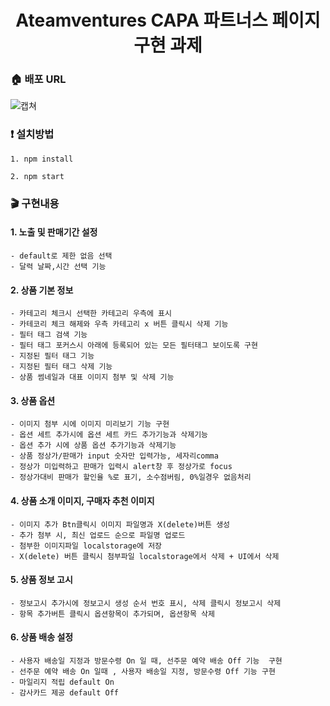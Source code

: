 <h1 align= "center"> Ateamventures CAPA 파트너스 페이지 구현 과제</h1>

### :house: 배포 URL


![캡쳐](https://user-images.githubusercontent.com/85682854/153013320-ec2a7f83-6849-44c8-affd-3257a817bb16.png)
### :exclamation: 설치방법
~~~
1. npm install

2. npm start
~~~

### :clapper: 구현내용

#### 1. 노출 및 판매기간 설정
~~~
- default로 제한 없음 선택
- 달력 날짜,시간 선택 기능
~~~

#### 2. 상품 기본 정보
~~~
- 카테고리 체크시 선택한 카테고리 우측에 표시
- 카테코리 체크 해제와 우측 카테고리 x 버튼 클릭시 삭제 기능
- 필터 태그 검색 기능
- 필터 태그 포커스시 아래에 등록되어 있는 모든 필터태그 보이도록 구현
- 지정된 필터 태그 기능
- 지정된 필터 태그 삭제 기능
- 상품 썸네일과 대표 이미지 첨부 및 삭제 기능
~~~

#### 3. 상품 옵션
~~~
- 이미지 첨부 시에 이미지 미리보기 기능 구현
- 옵션 세트 추가시에 옵션 세트 카드 추가기능과 삭제기능
- 옵션 추가 시에 상품 옵션 추가기능과 삭제기능
- 상품 정상가/판매가 input 숫자만 입력가능, 세자리comma
- 정상가 미입력하고 판매가 입력시 alert창 후 정상가로 focus
- 정상가대비 판매가 할인율 %로 표기, 소수점버림, 0%일경우 없음처리
~~~

#### 4. 상품 소개 이미지, 구매자 추천 이미지
~~~
- 이미지 추가 Btn클릭시 이미지 파일명과 X(delete)버튼 생성
- 추가 첨부 시, 최신 업로드 순으로 파일명 업로드
- 첨부한 이미지파일 localstorage에 저장
- X(delete) 버튼 클릭시 첨부파일 localstorage에서 삭제 + UI에서 삭제
~~~

#### 5. 상품 정보 고시
~~~
- 정보고시 추가시에 정보고시 생성 순서 번호 표시, 삭제 클릭시 정보고시 삭제
- 항목 추가버튼 클릭시 옵션항목이 추가되며, 옵션항목 삭제
~~~


#### 6. 상품 배송 설정
~~~
- 사용자 배송일 지정과 방문수령 On 일 때, 선주문 예약 배송 Off 기능  구현
- 선주문 예약 배송 On 일때 , 사용자 배송일 지정, 방문수령 Off 기능 구현
- 마일리지 적립 default On
- 감사카드 제공 default Off
~~~

